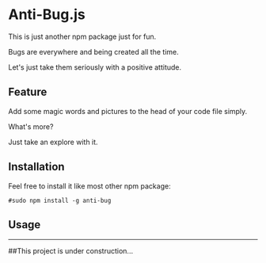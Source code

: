 Anti-Bug.js
===
This is just another npm package just for fun.

Bugs are everywhere and being created all the time.

Let's just take them seriously with a positive attitude.

Feature
---
Add some magic words and pictures to the head of your code file simply.

What's more?

Just take an explore with it.

Installation
---
Feel free to install it like most other npm package:

```
#sudo npm install -g anti-bug
```

Usage
---
<hr>
##This project is under construction... 
